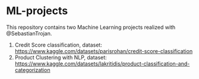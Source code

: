 # ML-projects
This repository contains two Machine Learning projects realized with @SebastianTrojan.
1. Credit Score classification, dataset: https://www.kaggle.com/datasets/parisrohan/credit-score-classification
2. Product Clustering with NLP, dataset: https://www.kaggle.com/datasets/lakritidis/product-classification-and-categorization
